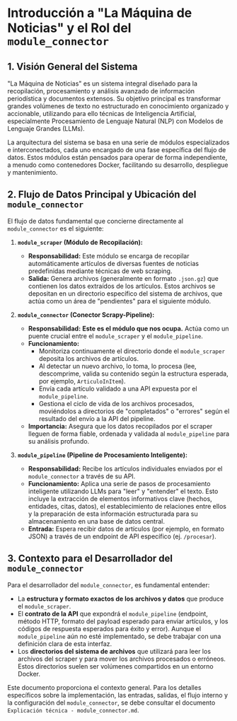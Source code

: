 # Introducción a "La Máquina de Noticias" y el Rol del `module_connector`

## 1. Visión General del Sistema

"La Máquina de Noticias" es un sistema integral diseñado para la recopilación, procesamiento y análisis avanzado de información periodística y documentos extensos. Su objetivo principal es transformar grandes volúmenes de texto no estructurado en conocimiento organizado y accionable, utilizando para ello técnicas de Inteligencia Artificial, especialmente Procesamiento de Lenguaje Natural (NLP) con Modelos de Lenguaje Grandes (LLMs).

La arquitectura del sistema se basa en una serie de módulos especializados e interconectados, cada uno encargado de una fase específica del flujo de datos. Estos módulos están pensados para operar de forma independiente, a menudo como contenedores Docker, facilitando su desarrollo, despliegue y mantenimiento.

## 2. Flujo de Datos Principal y Ubicación del `module_connector`

El flujo de datos fundamental que concierne directamente al `module_connector` es el siguiente:

1.  **`module_scraper` (Módulo de Recopilación):**
    *   **Responsabilidad:** Este módulo se encarga de recopilar automáticamente artículos de diversas fuentes de noticias predefinidas mediante técnicas de web scraping.
    *   **Salida:** Genera archivos (generalmente en formato `.json.gz`) que contienen los datos extraídos de los artículos. Estos archivos se depositan en un directorio específico del sistema de archivos, que actúa como un área de "pendientes" para el siguiente módulo.

2.  **`module_connector` (Conector Scrapy-Pipeline):**
    *   **Responsabilidad:** **Este es el módulo que nos ocupa.** Actúa como un puente crucial entre el `module_scraper` y el `module_pipeline`.
    *   **Funcionamiento:**
        *   Monitoriza continuamente el directorio donde el `module_scraper` deposita los archivos de artículos.
        *   Al detectar un nuevo archivo, lo toma, lo procesa (lee, descomprime, valida su contenido según la estructura esperada, por ejemplo, `ArticuloInItem`).
        *   Envía cada artículo validado a una API expuesta por el `module_pipeline`.
        *   Gestiona el ciclo de vida de los archivos procesados, moviéndolos a directorios de "completados" o "errores" según el resultado del envío a la API del pipeline.
    *   **Importancia:** Asegura que los datos recopilados por el scraper lleguen de forma fiable, ordenada y validada al `module_pipeline` para su análisis profundo.

3.  **`module_pipeline` (Pipeline de Procesamiento Inteligente):**
    *   **Responsabilidad:** Recibe los artículos individuales enviados por el `module_connector` a través de su API.
    *   **Funcionamiento:** Aplica una serie de pasos de procesamiento inteligente utilizando LLMs para "leer" y "entender" el texto. Esto incluye la extracción de elementos informativos clave (hechos, entidades, citas, datos), el establecimiento de relaciones entre ellos y la preparación de esta información estructurada para su almacenamiento en una base de datos central.
    *   **Entrada:** Espera recibir datos de artículos (por ejemplo, en formato JSON) a través de un endpoint de API específico (ej. `/procesar`).

## 3. Contexto para el Desarrollador del `module_connector`

Para el desarrollador del `module_connector`, es fundamental entender:

*   La **estructura y formato exactos de los archivos y datos** que produce el `module_scraper`.
*   El **contrato de la API** que expondrá el `module_pipeline` (endpoint, método HTTP, formato del payload esperado para enviar artículos, y los códigos de respuesta esperados para éxito y error). Aunque el `module_pipeline` aún no esté implementado, se debe trabajar con una definición clara de esta interfaz.
*   Los **directorios del sistema de archivos** que utilizará para leer los archivos del scraper y para mover los archivos procesados o erróneos. Estos directorios suelen ser volúmenes compartidos en un entorno Docker.

Este documento proporciona el contexto general. Para los detalles específicos sobre la implementación, las entradas, salidas, el flujo interno y la configuración del `module_connector`, se debe consultar el documento `Explicación técnica - module_connector.md`.